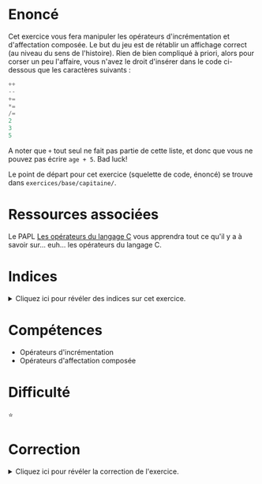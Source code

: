 # Enoncé

Cet exercice vous fera manipuler les opérateurs d'incrémentation et
d'affectation composée. Le but du jeu est de rétablir un affichage
correct (au niveau du sens de l'histoire). Rien de bien compliqué à
priori, alors pour corser un peu l'affaire, vous n'avez le droit
d'insérer dans le code ci-dessous que les caractères suivants :

```c
++
--
+=
*=
/=
2
3
5
```

A noter que `+` tout seul ne fait pas partie de cette liste, et donc
que vous ne pouvez pas écrire `age + 5`. Bad luck!

Le point de départ pour cet exercice (squelette de code, énoncé) se trouve dans `exercices/base/capitaine/`.

# Ressources associées

Le PAPL [Les opérateurs du langage C](http://formationc.pages.ensimag.fr/prepa/prof/#papl/operateurs/) vous apprendra tout ce qu'il y a à savoir sur... euh... les opérateurs du langage C.

# Indices

<details>
<summary>Cliquez ici pour révéler des indices sur cet exercice.</summary>
<br>

* un opérateur peut être vu comme une fonction, et de ce fait être
  passé en paramètre d'une autre fonction (comme `printf`). Ex:
```c
printf("x+1 = %u", ++x);
```
* trouver la différence entre `x++` et `++x`

</details>

# Compétences

* Opérateurs d'incrémentation
* Opérateurs d'affectation composée

# Difficulté

:star:
# Correction

<details>
<summary>Cliquez ici pour révéler la correction de l'exercice.</summary>
#### Corrigé du fichier Makefile

```make
CC=gcc
CFLAGS=-std=c99 -Wall -Wextra -g

all: capitaine

.PHONY: clean
clean:
	rm -f *~ *.o capitaine

```

#### Corrigé du fichier capitaine.c

```c
#include <stdlib.h>
#include <stdio.h>
#include <stdint.h>

static void correction(void)
{
    uint8_t age = 25;

    printf("Le capitaine a %u ans.\n", age);
    /* ++age signifie qu'un incrémente d'abord la valeur de la variable avant de l'afficher. */
    printf("C'est son anniversaire! Il a maintenant %u ans.\n", ++age);
    /* Ici, on ajoute 5 à la variable age à l'aide de l'opérateur d'affectation composée +=. */
    printf("5 ans plus tard, alors qu'il a %u ans, il tombe sur une potion de jouvence...\n", age += 5);
    /* Même chose que ++age, sauf qu'on décrémente la variable cette fois-ci. */
    printf("Boire cette potion le fait rajeunir d'un an! Il a maintenant %u ans.\n", --age);
    printf("Il s'est mis à chercher d'autres potions de ce type, mais s'est arrêté quand il a eu le double de l'âge qu'il avait juste après avoir bu la première potion.\n");
    /* On utilise l'opérateur d'affectation composée *= pour faire l'équivalent de age = age * 2; */
    printf("Ca lui fait quel âge maintenant? Ah oui! %u ans.\n", age *= 2);
    printf("Il commence à se faire vieux, et regrette le temps où il avait le tiers de son âge.\n");
    /* Même chose pour la division! */
    printf("Un temps que les moins de 2 fois %u ans ne peuvent pas connaitre.\n", age /= 3);
}

int main(void)
{
    uint8_t age = 25;

    printf("Le capitaine a %u ans.\n", age);
    printf("C'est son anniversaire! Il a maintenant %u ans.\n", age);
    printf("5 ans plus tard, alors qu'il a %u ans, il tombe sur une potion de jouvence...\n", age);
    printf("Boire cette potion le fait rajeunir d'un an! Il a maintenant %u ans.\n", age);
    printf("Il s'est mis à chercher d'autres potions de ce type, mais s'est arrêté quand il a eu le double de l'âge qu'il avait juste après avoir bu la première potion.\n");
    printf("Ca lui fait quel âge maintenant? Ah oui! %u ans.\n", age);
    printf("Il commence à se faire vieux, et regrette le temps où il avait le tiers de son âge.\n");
    printf("Un temps que les moins de 2 fois %u ans ne peuvent pas connaitre.\n", age);

    printf("\n\nVersion prof: \"Oh Captain! My Captain!\"\n");
    correction();
    return EXIT_SUCCESS;
}

```


</details>
